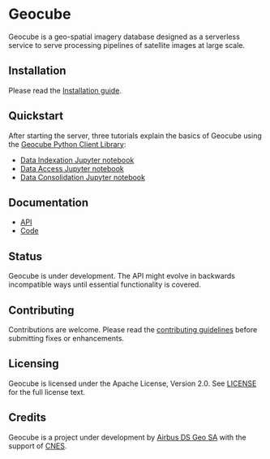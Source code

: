 # Geocube

Geocube is a geo-spatial imagery database designed as a serverless service to serve processing pipelines of satellite images at large scale.


## Installation

Please read the [Installation guide](https://airbusgeo.github.io/geocube/installation/prerequisite/).

## Quickstart

After starting the server, three tutorials explain the basics of Geocube using the [Geocube Python Client Library](https://github.com/airbusgeo/geocube-client-python):

- [Data Indexation Jupyter notebook](https://github.com/airbusgeo/geocube-client-python/blob/main/Jupyter/Geocube-Client-DataIndexation.ipynb)
- [Data Access Jupyter notebook](https://github.com/airbusgeo/geocube-client-python/blob/main/Jupyter/Geocube-Client-DataAccess.ipynb)
- [Data Consolidation Jupyter notebook](https://github.com/airbusgeo/geocube-client-python/blob/main/Jupyter/Geocube-Client-DataConsolidation.ipynb)

## Documentation

- [API](https://airbusgeo.github.io/geocube)
- [Code](https://pkg.go.dev/github.com/airbusgeo/geocube)

## Status

Geocube is under development. The API might evolve in backwards incompatible ways until essential functionality is covered.

## Contributing

Contributions are welcome. Please read the [contributing guidelines](https://airbusgeo.github.io/geocube/about/CONTRIBUTING.md) before submitting fixes or enhancements.

## Licensing

Geocube is licensed under the Apache License, Version 2.0. See [LICENSE](https://github.com/airbusgeo/geocube/blob/main/LICENSE) for the full license text.


## Credits

Geocube is a project under development by [Airbus DS Geo SA](http://www.intelligence-airbusds.com) with the support of [CNES](http://www.cnes.fr).
